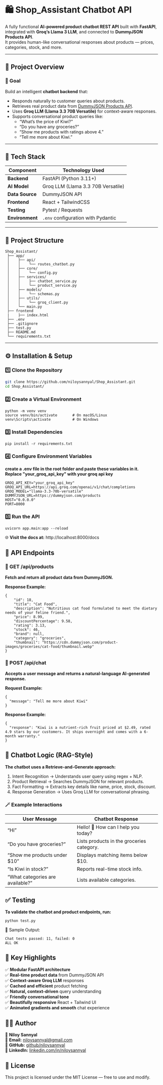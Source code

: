 # 🛍️ Shop_Assistant Chatbot API

A fully functional **AI-powered product chatbot REST API** built with **FastAPI**, integrated with **Groq’s Llama 3 LLM**, and connected to **DummyJSON Products API**.  
It provides human-like conversational responses about products — prices, categories, stock, and more.

---

## 🚀 Project Overview

### 🎯 Goal
Build an intelligent **chatbot backend** that:
- Responds naturally to customer queries about products.
- Retrieves real product data from [DummyJSON Products API](https://dummyjson.com/products).
- Uses **Groq LLM (Llama 3.3 70B Versatile)** for context-aware responses.
- Supports conversational product queries like:
  - “What’s the price of Kiwi?”
  - “Do you have any groceries?”
  - “Show me products with ratings above 4.”
  - “Tell me more about Kiwi.”

---

## 🧩 Tech Stack

| Component        | Technology Used |
|------------------|-----------------|
| **Backend**      | FastAPI (Python 3.11+) |
| **AI Model**     | Groq LLM (Llama 3.3 70B Versatile) |
| **Data Source**  | DummyJSON API |
| **Frontend**     | React + TailwindCSS |
| **Testing**      | Pytest / Requests |
| **Environment**  | `.env` configuration with Pydantic |

---

## 📁 Project Structure
```
Shop_Assistant/
 ├── app/
 │    ├── api/
 │    │    └── routes_chatbot.py
 │    ├── core/
 │    │    └── config.py
 │    ├── services/
 │    │    ├── chatbot_service.py
 │    │    └── product_service.py
 │    ├── models/
 │    │    └── schemas.py
 │    ├── utils/
 │    │    └── groq_client.py
 │    └── main.py
 ├── frontend
 |    ├── index.html
 ├── .env
 ├── .gitignore
 ├── test.py
 ├── README.md
 └── requirements.txt
```


---

## ⚙️ Installation & Setup

### 1️⃣ Clone the Repository

```bash
git clone https://github.com/niloysannyal/Shop_Assistant.git
cd Shop_Assistant/
```
### 2️⃣ Create a Virtual Environment
```
python -m venv venv
source venv/bin/activate       # On macOS/Linux
venv\Scripts\activate          # On Windows
```
### 3️⃣ Install Dependencies
```
pip install -r requirements.txt
```
### 4️⃣ Configure Environment Variables
**create a .env file in the root folder and paste these variables in it.**    
**Replace "your_groq_api_key" with your groq api key**
```
GROQ_API_KEY="your_groq_api_key"
GROQ_API_URL=https://api.groq.com/openai/v1/chat/completions
GROQ_MODEL="llama-3.3-70b-versatile"
DUMMYJSON_URL=https://dummyjson.com/products
HOST="0.0.0.0"
PORT=8000
```
### 5️⃣ Run the API
```
uvicorn app.main:app --reload
```
🌐 **Visit the docs at:** http://localhost:8000/docs

## 💬 API Endpoints
### 🔹 GET /api/products
**Fetch and return all product data from DummyJSON.**

**Response Example:**
```
{
    "id": 18,
    "title": "Cat Food",
    "description": "Nutritious cat food formulated to meet the dietary needs of your feline friend.",
    "price": 8.99,
    "discountPercentage": 9.58,
    "rating": 3.13,
    "stock": 46,
    "brand": null,
    "category": "groceries",
    "thumbnail": "https://cdn.dummyjson.com/product-images/groceries/cat-food/thumbnail.webp"
}
```
### 🔹 POST /api/chat
**Accepts a user message and returns a natural-language AI-generated response.**

**Request Example:**
```
{
  "message": "Tell me more about Kiwi"
}
```
**Response Example:**
```
{
  "response": "Kiwi is a nutrient-rich fruit priced at $2.49, rated 4.9 stars by our customers. It ships overnight and comes with a 6-month warranty."
}
```

## 🧠 Chatbot Logic (RAG-Style)
**The chatbot uses a Retrieve-and-Generate approach:**
1. Intent Recognition → Understands user query using regex + NLP.
2. Product Retrieval → Searches DummyJSON for relevant products.
3. Fact Formatting → Extracts key details like name, price, stock, discount.
4. Response Generation → Uses Groq LLM for conversational phrasing.

### 🪄 Example Interactions
| User Message                     | Chatbot Response                          |
| -------------------------------- | ----------------------------------------- |
| “Hi”                             | Hello! 👋 How can I help you today?       |
| “Do you have groceries?”         | Lists products in the groceries category. |
| “Show me products under $10”     | Displays matching items below $10.        |
| “Is Kiwi in stock?”              | Reports real-time stock info.             |
| “What categories are available?” | Lists available categories.               |

## ✅ Testing
**To validate the chatbot and product endpoints, run:**
```
python test.py
```
🧪 Sample Output:
```
Chat tests passed: 11, failed: 0
ALL OK
```

## 🧱 Key Highlights
✅ **Modular FastAPI architecture**  
✅ **Real-time product data** from DummyJSON API  
✅ **Context-aware Groq LLM** responses  
✅ **Cached and efficient** product fetching  
✅ **Natural, context-driven** query understanding  
✅ **Friendly conversational tone**  
✅ **Beautifully responsive** React + Tailwind UI  
✅ **Animated gradients and smooth** chat experience  


## 🧑‍💻 Author

👤 **Niloy Sannyal**  
💌 **Email:** [niloysannyal@gmail.com](mailto:Niloysannyal@gmail.com)    
🐙 **GitHub:** [github/niloysannyal](https://github.com/niloysannyal)  
💼 **LinkedIn:** [linkedin.com/in/niloysannyal](https://linkedin.com/in/niloysannyal)


## 🪪 License
This project is licensed under the MIT License — free to use and modify.
